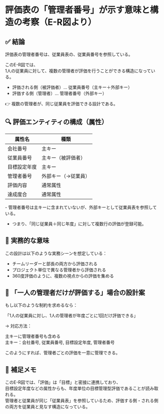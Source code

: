 # 評価表の「管理者番号」が示す意味と構造の考察（E-R図より）

## ✅ 結論

評価表の管理者番号は、従業員表の、従業員番号を参照している。

このE-R図では、  
1人の従業員に対して、複数の管理者が評価を行うことができる構造になっている。  
  
- 評価される側（被評価者）… 従業員番号（主キー＋外部キー）  
- 評価する側（管理者）… 管理者番号（外部キー）  
  
👉 複数の管理者が、同じ従業員を評価できる設計である。

## 🔍 評価エンティティの構成（属性）

| 属性名       | 種類                |
|--------------|---------------------|
| 会社番号     | 主キー              |
| 従業員番号   | 主キー（被評価者）  |
| 目標設定年度 | 主キー              |
| 管理者番号   | 外部キー（→従業員） |
| 評価内容     | 通常属性            |
| 達成度合     | 通常属性            |

\- 管理者番号は主キーに含まれていないが、外部キーとして従業員表を参照している。  
- つまり、「同じ従業員＋同じ年度」に対して複数行の評価が登録可能。

## 🧠 実務的な意味

この設計は以下のような実務シーンを想定している：  
  
- チームリーダーと部長の両方から評価される  
- プロジェクト単位で異なる管理者から評価される  
- 360度評価のように、複数の視点からの評価を集める

## 🔁 「一人の管理者だけが評価する」場合の設計案

もし以下のような制約を求めるなら：  
  
「1人の従業員に対し、1人の管理者が年度ごとに1回だけ評価できる」  
  
→ 対応方法：  
  
主キーに管理者番号も含める  
主キー：会社番号, 従業員番号, 目標設定年度, 管理者番号  
  
このようにすれば、管理者ごとの評価を一意に管理できる。

## 📝 補足メモ

このE-R図では、「評価」は「目標」と密接に連携しており、  
目標設定年度などの属性からも、年度単位の目標管理型評価であることが読み取れる。  
管理者と従業員が同じ「従業員表」を参照しているため、評価する側・される側の両方を従業員と見なす構造になっている。
